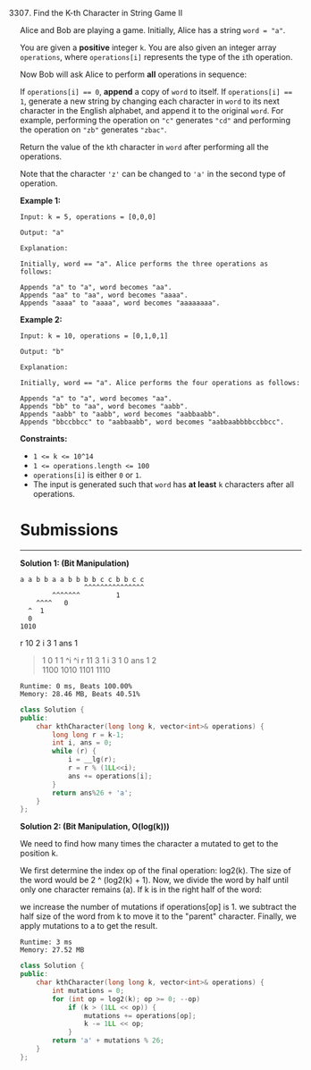 3307. Find the K-th Character in String Game II

Alice and Bob are playing a game. Initially, Alice has a string `word = "a"`.

You are given a **positive** integer `k`. You are also given an integer array `operations`, where `operations[i]` represents the type of the `i`th operation.

Now Bob will ask Alice to perform **all** operations in sequence:

If `operations[i] == 0`, **append** a copy of `word` to itself.
If `operations[i] == 1`, generate a new string by changing each character in `word` to its next character in the English alphabet, and append it to the original `word`. For example, performing the operation on `"c"` generates `"cd"` and performing the operation on `"zb"` generates `"zbac"`.

Return the value of the `k`th character in `word` after performing all the operations.

Note that the character `'z'` can be changed to `'a'` in the second type of operation.

 

**Example 1:**
```
Input: k = 5, operations = [0,0,0]

Output: "a"

Explanation:

Initially, word == "a". Alice performs the three operations as follows:

Appends "a" to "a", word becomes "aa".
Appends "aa" to "aa", word becomes "aaaa".
Appends "aaaa" to "aaaa", word becomes "aaaaaaaa".
```

**Example 2:**
```
Input: k = 10, operations = [0,1,0,1]

Output: "b"

Explanation:

Initially, word == "a". Alice performs the four operations as follows:

Appends "a" to "a", word becomes "aa".
Appends "bb" to "aa", word becomes "aabb".
Appends "aabb" to "aabb", word becomes "aabbaabb".
Appends "bbccbbcc" to "aabbaabb", word becomes "aabbaabbbbccbbcc".
```

**Constraints:**

* `1 <= k <= 10^14`
* `1 <= operations.length <= 100`
* `operations[i]` is either `0` or `1`.
* The input is generated such that `word` has **at least** `k` characters after all operations.

# Submissions
---
**Solution 1: (Bit Manipulation)**

    a a b b a a b b b b c c b b c c
                    ^^^^^^^^^^^^^^^
            ^^^^^^^         1
        ^^^^   0
      ^  1
      0
    1010
r  10  2
i   3  1
ans 1  
>   1  0  1  1
    ^i    ^i
r   11  3  1
i    3  1  0
ans  1  2  
>   1100
    1010
>   1101
>   1110


```
Runtime: 0 ms, Beats 100.00%
Memory: 28.46 MB, Beats 40.51%
```
```c++
class Solution {
public:
    char kthCharacter(long long k, vector<int>& operations) {
        long long r = k-1;
        int i, ans = 0;
        while (r) {
            i = __lg(r);
            r = r % (1LL<<i);
            ans += operations[i];
        }
        return ans%26 + 'a';
    }
};
```

**Solution 2: (Bit Manipulation, O(log(k)))**

We need to find how many times the character a mutated to get to the position k.

We first determine the index op of the final operation: log2(k). The size of the word would be 2 ^ (log2(k) + 1).
Now, we divide the word by half until only one character remains (a). If k is in the right half of the word:

we increase the number of mutations if operations[op] is 1.
we subtract the half size of the word from k to move it to the "parent" character.
Finally, we apply mutations to a to get the result.

```
Runtime: 3 ms
Memory: 27.52 MB
```
```c++
class Solution {
public:
    char kthCharacter(long long k, vector<int>& operations) {
        int mutations = 0;
        for (int op = log2(k); op >= 0; --op)
            if (k > (1LL << op)) {
                mutations += operations[op];
                k -= 1LL << op;
            }
        return 'a' + mutations % 26;
    }
};
```


